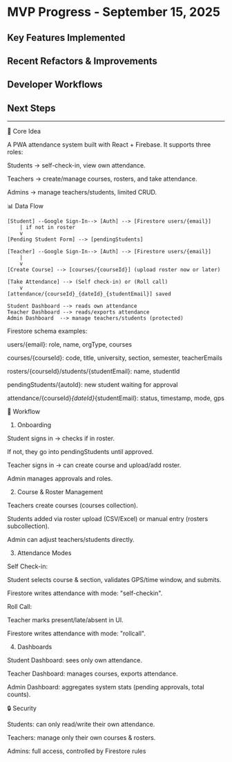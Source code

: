 # MVP Progress - September 15, 2025

## Key Features Implemented

## Recent Refactors & Improvements

## Developer Workflows

## Next Steps

---

🔑 Core Idea

A PWA attendance system built with React + Firebase. It supports three roles:

Students → self-check-in, view own attendance.

Teachers → create/manage courses, rosters, and take attendance.

Admins → manage teachers/students, limited CRUD.

📊 Data Flow

```text
[Student] --Google Sign-In--> [Auth] --> [Firestore users/{email}]
	| if not in roster
	v
[Pending Student Form] --> [pendingStudents]

[Teacher] --Google Sign-In--> [Auth] --> [Firestore users/{email}]
	|
	v
[Create Course] --> [courses/{courseId}] (upload roster now or later)

[Take Attendance] --> (Self check-in) or (Roll call)
	v
[attendance/{courseId}_{dateId}_{studentEmail}] saved

Student Dashboard --> reads own attendance
Teacher Dashboard --> reads/exports attendance
Admin Dashboard  --> manage teachers/students (protected)
```

Firestore schema examples:

users/{email}: role, name, orgType, courses

courses/{courseId}: code, title, university, section, semester, teacherEmails

rosters/{courseId}/students/{studentEmail}: name, studentId

pendingStudents/{autoId}: new student waiting for approval

attendance/{courseId}_{dateId}_{studentEmail}: status, timestamp, mode, gps

🧭 Workflow

1. Onboarding

Student signs in → checks if in roster.

If not, they go into pendingStudents until approved.

Teacher signs in → can create course and upload/add roster.

Admin manages approvals and roles.

2. Course & Roster Management

Teachers create courses (courses collection).

Students added via roster upload (CSV/Excel) or manual entry (rosters subcollection).

Admin can adjust teachers/students directly.

3. Attendance Modes

Self Check-in:

Student selects course & section, validates GPS/time window, and submits.

Firestore writes attendance with mode: "self-checkin".

Roll Call:

Teacher marks present/late/absent in UI.

Firestore writes attendance with mode: "rollcall".

4. Dashboards

Student Dashboard: sees only own attendance.

Teacher Dashboard: manages courses, exports attendance.

Admin Dashboard: aggregates system stats (pending approvals, total counts).

🔒 Security

Students: can only read/write their own attendance.

Teachers: manage only their own courses & rosters.

Admins: full access, controlled by Firestore rules
